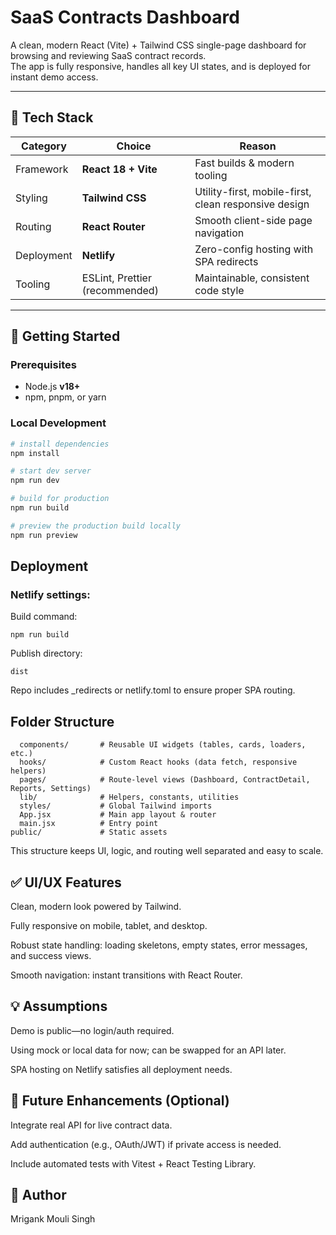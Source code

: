 # SaaS Contracts Dashboard

A clean, modern React (Vite) + Tailwind CSS single-page dashboard for browsing and reviewing SaaS contract records.  
The app is fully responsive, handles all key UI states, and is deployed for instant demo access.

---

## 🧰 Tech Stack

| Category | Choice | Reason |
|----------|-------|-------|
| Framework | **React 18 + Vite** | Fast builds & modern tooling |
| Styling | **Tailwind CSS** | Utility-first, mobile-first, clean responsive design |
| Routing | **React Router** | Smooth client-side page navigation |
| Deployment | **Netlify** | Zero-config hosting with SPA redirects |
| Tooling | ESLint, Prettier (recommended) | Maintainable, consistent code style |

---

## 🚀 Getting Started

### Prerequisites
- Node.js **v18+**
- npm, pnpm, or yarn

### Local Development
```bash
# install dependencies
npm install

# start dev server
npm run dev

# build for production
npm run build

# preview the production build locally
npm run preview
```

## Deployment
### Netlify settings:

Build command: 
```
npm run build
```

Publish directory: 
```
dist
```
Repo includes _redirects or netlify.toml to ensure proper SPA routing.

## Folder Structure
```
  components/       # Reusable UI widgets (tables, cards, loaders, etc.)
  hooks/            # Custom React hooks (data fetch, responsive helpers)
  pages/            # Route-level views (Dashboard, ContractDetail, Reports, Settings)
  lib/              # Helpers, constants, utilities
  styles/           # Global Tailwind imports
  App.jsx           # Main app layout & router
  main.jsx          # Entry point
public/             # Static assets
```
This structure keeps UI, logic, and routing well separated and easy to scale.

## ✅ UI/UX Features
Clean, modern look powered by Tailwind.

Fully responsive on mobile, tablet, and desktop.

Robust state handling: loading skeletons, empty states, error messages, and success views.

Smooth navigation: instant transitions with React Router.

## 💡 Assumptions
Demo is public—no login/auth required.

Using mock or local data for now; can be swapped for an API later.

SPA hosting on Netlify satisfies all deployment needs.

## 🧩 Future Enhancements (Optional)
Integrate real API for live contract data.

Add authentication (e.g., OAuth/JWT) if private access is needed.

Include automated tests with Vitest + React Testing Library.

## 👤 Author

Mrigank Mouli Singh

